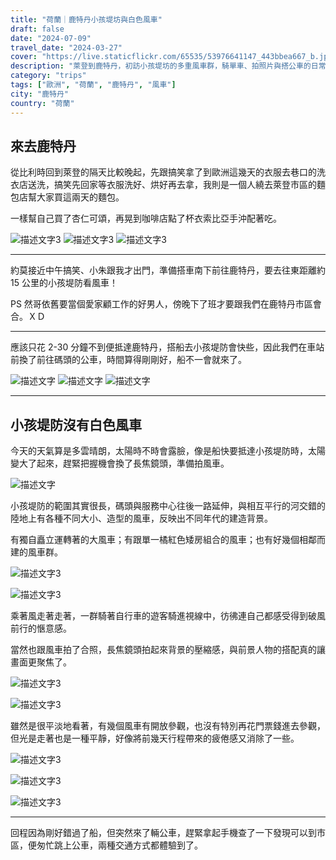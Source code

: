 ```yaml
---
title: "荷蘭｜鹿特丹小孩堤坊與白色風車"
draft: false
date: "2024-07-09"
travel_date: "2024-03-27"
cover: "https://live.staticflickr.com/65535/53976641147_443bbea667_b.jpg"
description: "萊登到鹿特丹，初訪小孩堤坊的多重風車群，騎單車、拍照片與搭公車的日常。"
category: "trips"
tags: ["歐洲", "荷蘭", "鹿特丹", "風車"]
city: "鹿特丹"
country: "荷蘭"
---
```


## 來去鹿特丹

從比利時回到萊登的隔天比較晚起，先跟搞笑拿了到歐洲這幾天的衣服去巷口的洗衣店送洗，搞笑先回家等衣服洗好、烘好再去拿，我則是一個人繞去萊登市區的麵包店幫大家買這兩天的麵包。

一樣幫自己買了杏仁可頌，再晃到咖啡店點了杯衣索比亞手沖配著吃。

![描述文字3](https://live.staticflickr.com/65535/54646346875_650f75b5b8_b.jpg)
![描述文字3](https://live.staticflickr.com/65535/54645181262_b1fb4a3d52_b.jpg)
![描述文字3](https://live.staticflickr.com/65535/54646273928_fa816246b6_b.jpg)

---

約莫接近中午搞笑、小朱跟我才出門，準備搭車南下前往鹿特丹，要去往東距離約 15 公里的小孩堤防看風車！

PS 然哥依舊要當個愛家顧工作的好男人，傍晚下了班才要跟我們在鹿特丹市區會合。ＸＤ

---

應該只花 2-30 分鐘不到便抵達鹿特丹，搭船去小孩堤防會快些，因此我們在車站前換了前往碼頭的公車，時間算得剛剛好，船不一會就來了。


![描述文字](https://live.staticflickr.com/65535/53976641447_dfc9141d32_b.jpg)
![描述文字](https://live.staticflickr.com/65535/54646025286_dddf3e8752_b.jpg)
![描述文字](https://live.staticflickr.com/65535/54646273903_be64dca3f9_b.jpg)

---

## 小孩堤防沒有白色風車

今天的天氣算是多雲晴朗，太陽時不時會露臉，像是船快要抵達小孩堤防時，太陽變大了起來，趕緊把握機會換了長焦鏡頭，準備拍風車。

![描述文字](https://live.staticflickr.com/65535/54646025361_b1abb774af_b.jpg)

小孩堤防的範圍其實很長，碼頭與服務中心往後一路延伸，與相互平行的河交錯的陸地上有各種不同大小、造型的風車，反映出不同年代的建造背景。

有獨自矗立運轉著的大風車；有跟單一橘紅色矮房組合的風車；也有好幾個相鄰而建的風車群。

![描述文字3](https://live.staticflickr.com/65535/53977844429_59203dd805_b.jpg)

![描述文字3](https://live.staticflickr.com/65535/53976641147_443bbea667_b.jpg)

乘著風走著走著，一群騎著自行車的遊客騎進視線中，彷彿連自己都感受得到破風前行的愜意感。

當然也跟風車拍了合照，長焦鏡頭拍起來背景的壓縮感，與前景人物的搭配真的讓畫面更聚焦了。

![描述文字3](https://live.staticflickr.com/65535/54646346725_c2b3010ca3_b.jpg)

![描述文字3](https://live.staticflickr.com/65535/54646256629_e72093029d_b.jpg)

雖然是很平淡地看著，有幾個風車有開放參觀，也沒有特別再花門票錢進去參觀，但光是走著也是一種平靜，好像將前幾天行程帶來的疲倦感又消除了一些。

![描述文字3](https://live.staticflickr.com/65535/54646273718_cf1fff91b2_b.jpg)

![描述文字3](https://live.staticflickr.com/65535/54646346545_2ceab6ecf8_b.jpg)

![描述文字3](https://live.staticflickr.com/65535/54646256459_ff3cc1bd52_b.jpg)

---

回程因為剛好錯過了船，但突然來了輛公車，趕緊拿起手機查了一下發現可以到市區，便匆忙跳上公車，兩種交通方式都體驗到了。